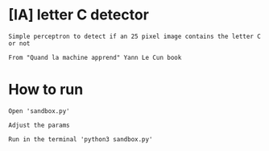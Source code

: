 # [IA] letter C detector
    Simple perceptron to detect if an 25 pixel image contains the letter C or not

    From "Quand la machine apprend" Yann Le Cun book

# How to run
    Open 'sandbox.py'

    Adjust the params

    Run in the terminal 'python3 sandbox.py'